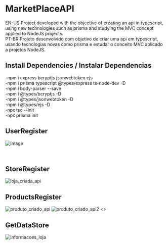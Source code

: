 # MarketPlaceAPI
EN-US Project developed with the objective of creating an api in typescript, using new technologies such as prisma and studying the MVC concept applied to NodeJS projects.<br>
PT-BR    Projeto desenvolvido com objetivo de criar uma api em typescript, usando tecnologias novas como prisma e estudar o conceito MVC aplicado a projetos NodeJS.


## Install Dependencies / Instalar Dependencias 
-npm i express bcryptjs jsonwebtoken ejs <br>
-npm i prisma typescript @types/express ts-node-dev  -D <br>
-npm i body-parser --save <br>
-npm i @types/bcryptjs -D <br>
-npm i @types/jsonwebtoken -D <br>
-npm i @types/ejs -D <br>
-npx tsc --init <br>
-npx prisma init


## UserRegister
![image](https://github.com/yanrodrigues205/MarketPlaceAPI/assets/92941649/35c0a2dc-f4da-4a11-8bf2-d1f57a7f0732)

<br>

## StoreRegister
![loja_criada_api](https://github.com/yanrodrigues205/MarketPlaceAPI/assets/92941649/7dcd1562-2886-451f-8702-ab5fd734bd01)
<br>

## ProductsRegister
![produto_criado_api](https://github.com/yanrodrigues205/MarketPlaceAPI/assets/92941649/3583edbf-4f3e-4743-967f-361173b4d044)
![produto_criado_api2](https://github.com/yanrodrigues205/MarketPlaceAPI/assets/92941649/8710b04b-d0cd-4e86-acb5-4d1ed5c98409)
<>

## GetDataStore
![informacoes_loja](https://github.com/yanrodrigues205/MarketPlaceAPI/assets/92941649/9e732a00-b610-43d4-ab30-acadd23d01c9)

